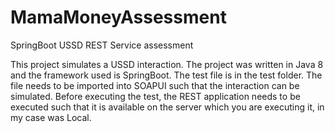 # MamaMoneyAssessment
SpringBoot USSD REST Service assessment


This project simulates a USSD interaction. The project was written in Java 8 and the framework used is SpringBoot.
The test file is in the test folder. The file needs to be imported into SOAPUI such that the interaction can be simulated.
Before executing the test, the REST application needs to be executed such that it is available on the server which you are executing it, in my case was Local.
